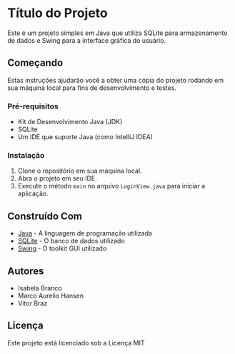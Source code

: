 # Título do Projeto

Este é um projeto simples em Java que utiliza SQLite para armazenamento de dados e Swing para a interface gráfica do usuário.

## Começando

Estas instruções ajudarão você a obter uma cópia do projeto rodando em sua máquina local para fins de desenvolvimento e testes.

### Pré-requisitos

- Kit de Desenvolvimento Java (JDK)
- SQLite
- Um IDE que suporte Java (como IntelliJ IDEA)

### Instalação

1. Clone o repositório em sua máquina local.
2. Abra o projeto em seu IDE.
4. Execute o método `main` no arquivo `LoginView.java` para iniciar a aplicação.

## Construído Com

- [Java](https://www.java.com) - A linguagem de programação utilizada
- [SQLite](https://www.sqlite.org) - O banco de dados utilizado
- [Swing](https://docs.oracle.com/javase/tutorial/uiswing/) - O toolkit GUI utilizado

## Autores

- Isabela Branco
- Marco Aurelio Hansen
- Vitor Braz

## Licença

Este projeto está licenciado sob a Licença MIT
